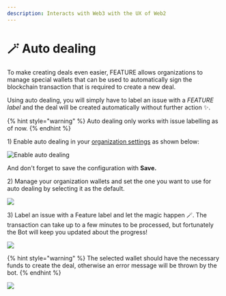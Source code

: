```yaml
---
description: Interacts with Web3 with the UX of Web2
---
```


# 🪄 Auto dealing

To make creating deals even easier, FEATURE allows organizations to manage special wallets that can be used to automatically sign the blockchain transaction that is required to create a new deal.

Using auto dealing, you will simply have to label an issue with a _FEATURE label_ and the deal will be created automatically without further action ✨.

{% hint style="warning" %}
Auto dealing only works with issue labelling as of now.
{% endhint %}

1\) Enable auto dealing in your [organization settings](https://dashboard.feature.sh/settings/wallets) as shown below:

![Enable auto dealing](../.gitbook/assets/enable\_auto\_dealing.png)

And don't forget to save the configuration with **Save.**

2\) Manage your organization wallets and set the one you want to use for auto dealing by selecting it as the default.

![](../.gitbook/assets/select\_organization\_wallet.png)

3\) Label an issue with a Feature label and let the magic happen 🪄. The transaction can take up to a few minutes to be processed, but fortunately the Bot will keep you updated about the progress!

![](../.gitbook/assets/auto\_deal\_success.png)

{% hint style="warning" %}
The selected wallet should have the necessary funds to create the deal, otherwise an error message will be thrown by the bot.
{% endhint %}

![](../.gitbook/assets/auto\_deal\_failure.png)
